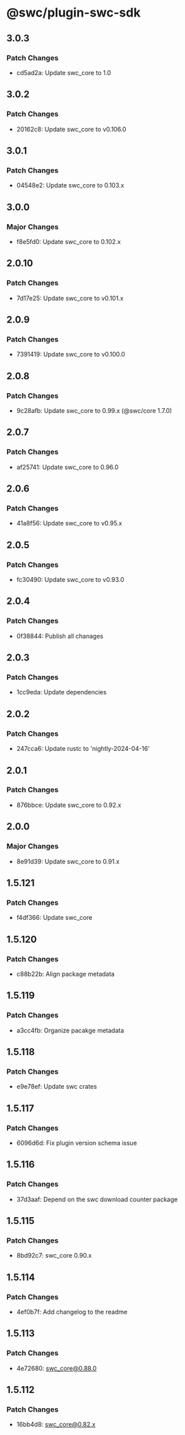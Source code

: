 # @swc/plugin-swc-sdk

## 3.0.3

### Patch Changes

- cd5ad2a: Update swc_core to 1.0

## 3.0.2

### Patch Changes

- 20162c8: Update swc_core to v0.106.0

## 3.0.1

### Patch Changes

- 04548e2: Update swc_core to 0.103.x

## 3.0.0

### Major Changes

- f8e5fd0: Update swc_core to 0.102.x

## 2.0.10

### Patch Changes

- 7d17e25: Update swc_core to v0.101.x

## 2.0.9

### Patch Changes

- 7391419: Update swc_core to v0.100.0

## 2.0.8

### Patch Changes

- 9c28afb: Update swc_core to 0.99.x (@swc/core 1.7.0)

## 2.0.7

### Patch Changes

- af25741: Update swc_core to 0.96.0

## 2.0.6

### Patch Changes

- 41a8f56: Update swc_core to v0.95.x

## 2.0.5

### Patch Changes

- fc30490: Update swc_core to v0.93.0

## 2.0.4

### Patch Changes

- 0f38844: Publish all chanages

## 2.0.3

### Patch Changes

- 1cc9eda: Update dependencies

## 2.0.2

### Patch Changes

- 247cca6: Update rustc to 'nightly-2024-04-16'

## 2.0.1

### Patch Changes

- 876bbce: Update swc_core to 0.92.x

## 2.0.0

### Major Changes

- 8e91d39: Update swc_core to 0.91.x

## 1.5.121

### Patch Changes

- f4df366: Update swc_core

## 1.5.120

### Patch Changes

- c88b22b: Align package metadata

## 1.5.119

### Patch Changes

- a3cc4fb: Organize pacakge metadata

## 1.5.118

### Patch Changes

- e9e78ef: Update swc crates

## 1.5.117

### Patch Changes

- 6096d6d: Fix plugin version schema issue

## 1.5.116

### Patch Changes

- 37d3aaf: Depend on the swc download counter package

## 1.5.115

### Patch Changes

- 8bd92c7: swc_core 0.90.x

## 1.5.114

### Patch Changes

- 4ef0b7f: Add changelog to the readme

## 1.5.113

### Patch Changes

- 4e72680: swc_core@0.88.0

## 1.5.112

### Patch Changes

- 16bb4d8: swc_core@0.82.x
